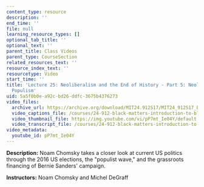 ```yaml
---
content_type: resource
description: ''
end_time: ''
file: null
learning_resource_types: []
optional_tab_title: ''
optional_text: ''
parent_title: Class Videos
parent_type: CourseSection
related_resources_text: ''
resource_index_text: ''
resourcetype: Video
start_time: ''
title: 'Lecture 25: Neoliberalism and the End of History - Part 5: Neoliberalism to
  Populism'
uid: 5a5f0b0e-a92c-bd26-ddfc-3675b4376273
video_files:
  archive_url: https://archive.org/download/MIT24.912S17/MIT24_912S17_Black_Matters_Chomsky_Part_5_300k.mp4
  video_captions_file: /courses/24-912-black-matters-introduction-to-black-studies-spring-2017/cf2bd11cfd45503eb589b8e6e42841a5_pP7mt_Ie04Y.vtt
  video_thumbnail_file: https://img.youtube.com/vi/pP7mt_Ie04Y/default.jpg
  video_transcript_file: /courses/24-912-black-matters-introduction-to-black-studies-spring-2017/c0007a73e905bd0e2c8380d90837078e_pP7mt_Ie04Y.pdf
video_metadata:
  youtube_id: pP7mt_Ie04Y
---
```


**Description:** Noam Chomsky takes a closer look at current US politics through the 2016 US elections, the "populist wave," and the grassroots financing of Bernie Sanders' campaign.

**Instructors:** Noam Chomsky and Michel DeGraff